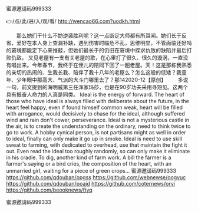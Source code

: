 
蜜源邀请码999333




👉/点/此/进/入/观/看/ http://wencao66.com?uodkh.html




　　那么她们干什么不妨逆袭胜利呢？这一点断定大师都有所耳闻。她们长于反省，爱好在本人身上查漏补缺，遇到伤害时临危不乱，思维明显，不管面临还好吗的窘境都能定下心来推敲，但她们最长于的仍旧在窘境中探求仇敌的缺陷并最后打败仇敌。
又见老屋有一支有关老屋的歌，在心里打了很久、很久的漩涡，一直没有唱出来。今年春节，我终于在侄儿的陪同下回了一趟老屋。天！这是那栋我熟悉的亲切的热闹的、生我长我、陪伴了我十八年的老屋么？怎么这般的低矮？我童年、少年眼中那高大、气派的大斗门哪里去了？那142020-12【原创】
　　多说一句，前文提到的海明威第三任浑家玛莎，也是在90岁功夫采用寻短见。这两个具有振奋人命力的人真是同类。
Ideal is the energy of forward.
The heart of those who have ideal is always filled with deliberate about the future, in the heart feel happy, even if found himself common weak, heart will be filled with arrogance, would decisively to chase for the ideal, although suffered wind and rain don't cower, perseverance.
Ideal is not a mysterious castle in the air, is to create the understanding on the ordinary, need to think twice to go to work.
A hobby cynical person, is not partisans might as well in order to ideal, finally can only make it go up in smoke.
Ideal is need to use skill sweat to farming, with dedicated to overhead, use that maintain the fight it out.
Even read the ideal too roughly randomly, so can only make it eliminate in his cradle.
To dig, another kind of farm work.
A bill the farmer is a farmer's saying or a bird cries, the composition of the heart, with an unmarried girl, waiting for a piece of green crops...
蜜源邀请码999333 https://github.com/qdouban/opgss
https://github.com/webnewse/oogvuc
https://github.com/qdouban/poajd
https://github.com/coternews/orvi
https://github.com/beooknews/ftyq





蜜源邀请码999333
